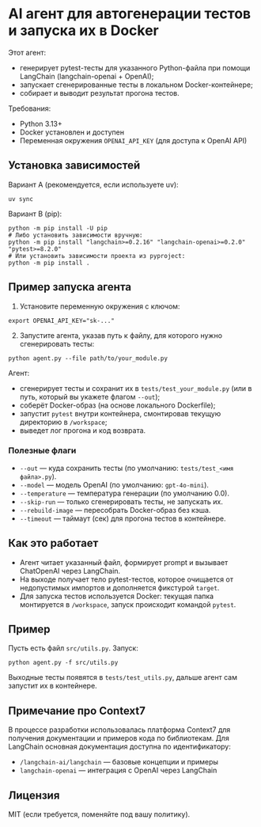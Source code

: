 # AI агент для автогенерации тестов и запуска их в Docker

Этот агент:
- генерирует pytest-тесты для указанного Python-файла при помощи LangChain (langchain-openai + OpenAI);
- запускает сгенерированные тесты в локальном Docker-контейнере;
- собирает и выводит результат прогона тестов.

Требования:
- Python 3.13+
- Docker установлен и доступен
- Переменная окружения `OPENAI_API_KEY` (для доступа к OpenAI API)

## Установка зависимостей

Вариант A (рекомендуется, если используете uv):

```
uv sync
```

Вариант B (pip):

```
python -m pip install -U pip
# Либо установить зависимости вручную:
python -m pip install "langchain>=0.2.16" "langchain-openai>=0.2.0" "pytest>=8.2.0"
# Или установить зависимости проекта из pyproject:
python -m pip install .
```

## Пример запуска агента

1) Установите переменную окружения с ключом:

```
export OPENAI_API_KEY="sk-..."
```

2) Запустите агента, указав путь к файлу, для которого нужно сгенерировать тесты:

```
python agent.py --file path/to/your_module.py
```

Агент:
- сгенерирует тесты и сохранит их в `tests/test_your_module.py` (или в путь, который вы укажете флагом `--out`);
- соберёт Docker-образ (на основе локального Dockerfile);
- запустит `pytest` внутри контейнера, смонтировав текущую директорию в `/workspace`;
- выведет лог прогона и код возврата.

### Полезные флаги
- `--out` — куда сохранить тесты (по умолчанию: `tests/test_<имя файла>.py`).
- `--model` — модель OpenAI (по умолчанию: `gpt-4o-mini`).
- `--temperature` — температура генерации (по умолчанию 0.0).
- `--skip-run` — только сгенерировать тесты, не запускать их.
- `--rebuild-image` — пересобрать Docker-образ без кэша.
- `--timeout` — таймаут (сек) для прогона тестов в контейнере.

## Как это работает
- Агент читает указанный файл, формирует prompt и вызывает ChatOpenAI через LangChain.
- На выходе получает тело pytest-тестов, которое очищается от недопустимых импортов и дополняется фикстурой `target`.
- Для запуска тестов используется Docker: текущая папка монтируется в `/workspace`, запуск происходит командой `pytest`.

## Пример

Пусть есть файл `src/utils.py`. Запуск:

```
python agent.py -f src/utils.py
```

Выходные тесты появятся в `tests/test_utils.py`, дальше агент сам запустит их в контейнере.

## Примечание про Context7
В процессе разработки использовалась платформа Context7 для получения документации и примеров кода по библиотекам. Для LangChain основная документация доступна по идентификатору:

- `/langchain-ai/langchain` — базовые концепции и примеры
- `langchain-openai` — интеграция с OpenAI через LangChain

## Лицензия
MIT (если требуется, поменяйте под вашу политику).